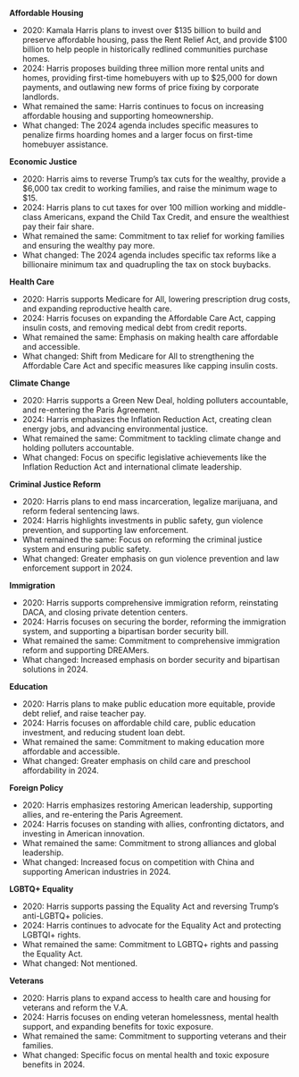 **Affordable Housing**
- 2020: Kamala Harris plans to invest over $135 billion to build and preserve affordable housing, pass the Rent Relief Act, and provide $100 billion to help people in historically redlined communities purchase homes.
- 2024: Harris proposes building three million more rental units and homes, providing first-time homebuyers with up to $25,000 for down payments, and outlawing new forms of price fixing by corporate landlords.
- What remained the same: Harris continues to focus on increasing affordable housing and supporting homeownership.
- What changed: The 2024 agenda includes specific measures to penalize firms hoarding homes and a larger focus on first-time homebuyer assistance.

**Economic Justice**
- 2020: Harris aims to reverse Trump’s tax cuts for the wealthy, provide a $6,000 tax credit to working families, and raise the minimum wage to $15.
- 2024: Harris plans to cut taxes for over 100 million working and middle-class Americans, expand the Child Tax Credit, and ensure the wealthiest pay their fair share.
- What remained the same: Commitment to tax relief for working families and ensuring the wealthy pay more.
- What changed: The 2024 agenda includes specific tax reforms like a billionaire minimum tax and quadrupling the tax on stock buybacks.

**Health Care**
- 2020: Harris supports Medicare for All, lowering prescription drug costs, and expanding reproductive health care.
- 2024: Harris focuses on expanding the Affordable Care Act, capping insulin costs, and removing medical debt from credit reports.
- What remained the same: Emphasis on making health care affordable and accessible.
- What changed: Shift from Medicare for All to strengthening the Affordable Care Act and specific measures like capping insulin costs.

**Climate Change**
- 2020: Harris supports a Green New Deal, holding polluters accountable, and re-entering the Paris Agreement.
- 2024: Harris emphasizes the Inflation Reduction Act, creating clean energy jobs, and advancing environmental justice.
- What remained the same: Commitment to tackling climate change and holding polluters accountable.
- What changed: Focus on specific legislative achievements like the Inflation Reduction Act and international climate leadership.

**Criminal Justice Reform**
- 2020: Harris plans to end mass incarceration, legalize marijuana, and reform federal sentencing laws.
- 2024: Harris highlights investments in public safety, gun violence prevention, and supporting law enforcement.
- What remained the same: Focus on reforming the criminal justice system and ensuring public safety.
- What changed: Greater emphasis on gun violence prevention and law enforcement support in 2024.

**Immigration**
- 2020: Harris supports comprehensive immigration reform, reinstating DACA, and closing private detention centers.
- 2024: Harris focuses on securing the border, reforming the immigration system, and supporting a bipartisan border security bill.
- What remained the same: Commitment to comprehensive immigration reform and supporting DREAMers.
- What changed: Increased emphasis on border security and bipartisan solutions in 2024.

**Education**
- 2020: Harris plans to make public education more equitable, provide debt relief, and raise teacher pay.
- 2024: Harris focuses on affordable child care, public education investment, and reducing student loan debt.
- What remained the same: Commitment to making education more affordable and accessible.
- What changed: Greater emphasis on child care and preschool affordability in 2024.

**Foreign Policy**
- 2020: Harris emphasizes restoring American leadership, supporting allies, and re-entering the Paris Agreement.
- 2024: Harris focuses on standing with allies, confronting dictators, and investing in American innovation.
- What remained the same: Commitment to strong alliances and global leadership.
- What changed: Increased focus on competition with China and supporting American industries in 2024.

**LGBTQ+ Equality**
- 2020: Harris supports passing the Equality Act and reversing Trump’s anti-LGBTQ+ policies.
- 2024: Harris continues to advocate for the Equality Act and protecting LGBTQI+ rights.
- What remained the same: Commitment to LGBTQ+ rights and passing the Equality Act.
- What changed: Not mentioned.

**Veterans**
- 2020: Harris plans to expand access to health care and housing for veterans and reform the V.A.
- 2024: Harris focuses on ending veteran homelessness, mental health support, and expanding benefits for toxic exposure.
- What remained the same: Commitment to supporting veterans and their families.
- What changed: Specific focus on mental health and toxic exposure benefits in 2024.